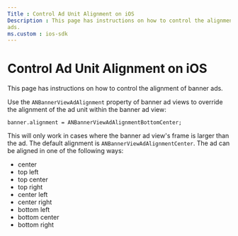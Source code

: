```yaml
---
Title : Control Ad Unit Alignment on iOS
Description : This page has instructions on how to control the alignment of banner
ads.
ms.custom : ios-sdk
---
```



# Control Ad Unit Alignment on iOS



This page has instructions on how to control the alignment of banner
ads.

Use the `ANBannerViewAdAlignment` property of banner ad views to
override the alignment of the ad unit within the banner ad view:

``` pre
banner.alignment = ANBannerViewAdAlignmentBottomCenter;
```

This will only work in cases where the banner ad view's frame is larger
than the ad. The default alignment is `ANBannerViewAdAlignmentCenter`.
The ad can be aligned in one of the following ways:

- center
- top left
- top center
- top right
- center left
- center right
- bottom left
- bottom center
- bottom right




